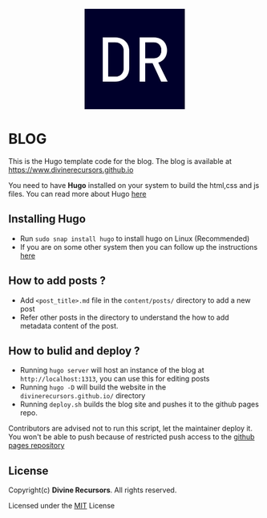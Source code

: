 <p align="center">
    <img height="200" src="static/avatar.png">
</p>

# BLOG

This is the Hugo template code for the blog. The blog is available at https://www.divinerecursors.github.io

You need to have **Hugo** installed on your system to build the html,css and js files. You can read more about Hugo [here](https://gohugo.io/documentation/)



## Installing Hugo

* Run `sudo snap install hugo` to install hugo on Linux (Recommended)
* If you are on some other system then you can follow up the instructions [here](https://gohugo.io/getting-started/installing)



## How to add posts ?

* Add `<post_title>.md` file in the `content/posts/` directory to add a new post
* Refer other posts in the directory to understand the how to add metadata content of the post.


## How to bulid and deploy ?

* Running `hugo server` will host an instance of the blog at `http://localhost:1313`, you can use this for editing posts
* Running `hugo -D` will build the website in the `divinerecursors.github.io/` directory
* Running `deploy.sh` builds the blog site and pushes it to the github pages repo. 

Contributors are advised not to run this script, let the maintainer deploy it. You won't be able to push because of restricted push access to the [github pages repository](https://github.com/divinerecursors/divinerecursors.github.io)



## License
Copyright(c) **Divine Recursors**. All rights reserved.

Licensed under the [MIT](LICENSE) License
